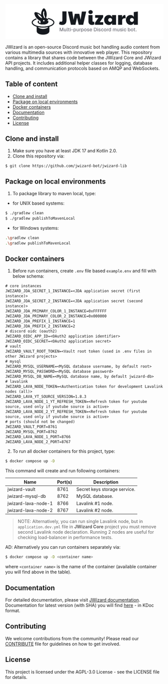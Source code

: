 ![](.github/banner.png)

JWizard is an open-source Discord music bot handling audio content from various multimedia sources with innovative web
player. This repository contains a library that shares code between the JWizard Core and JWizard API projects. It
includes additional helper classes for logging, database handling, and communication protocols based on AMQP and
WebSockets.

## Table of content

* [Clone and install](#clone-and-install)
* [Package on local environments](#package-on-local-environments)
* [Docker containers](#docker-containers)
* [Documentation](#documentation)
* [Contributing](#contributing)
* [License](#license)

## Clone and install

1. Make sure you have at least JDK 17 and Kotlin 2.0.
2. Clone this repository via:

```shell
$ git clone https://github.com/jwizard-bot/jwizard-lib
```

## Package on local environments

1. To package library to maven local, type:

- for UNIX based systems:

```bash
$ ./gradlew clean
$ ./gradlew publishToMavenLocal
```

- for Windows systems:

```bash
.\gradlew clean
.\gradlew publishToMavenLocal
```

## Docker containers

1. Before run containers, create `.env` file based `example.env` and fill with below schema:

```properties
# core instances
JWIZARD_JDA_SECRET_1_INSTANCE=<JDA application secret (first instance)>
JWIZARD_JDA_SECRET_2_INSTANCE=<JDA application secret (second instance)>
JWIZARD_JDA_PRIMARY_COLOR_1_INSTANCE=0xFFFFFF
JWIZARD_JDA_PRIMARY_COLOR_2_INSTANCE=0x000000
JWIZARD_JDA_PREFIX_1_INSTANCE=1
JWIZARD_JDA_PREFIX_2_INSTANCE=2
# discord oidc (oauth2)
JWIZARD_OIDC_APP_ID=<OAuth2 application identifier>
JWIZARD_OIDC_SECRET=<OAuth2 application secret>
# vault
JWIZARD_VAULT_ROOT_TOKEN=<Vault root token (used in .env files in other JWizard projects>
# mysql
JWIZARD_MYSQL_USERNAME=<MySQL database username, by default root>
JWIZARD_MYSQL_PASSWORD=<MySQL database password>
JWIZARD_MYSQL_DB_NAME=<MySQL database name, by default jwizard-db>
# lavalink
JWIZARD_LAVA_NODE_TOKEN=<Authentication token for development Lavalink nodes (all)>
JWIZARD_LAVA_YT_SOURCE_VERSION=1.8.3
JWIZARD_LAVA_NODE_1_YT_REFRESH_TOKEN=<Refresh token for youtube source, used only if youtube source is active>
JWIZARD_LAVA_NODE_2_YT_REFRESH_TOKEN=<Refresh token for youtube source, used only if youtube source is active>
# ports (should not be changed)
JWIZARD_VAULT_PORT=8761
JWIZARD_MYSQL_PORT=8762
JWIZARD_LAVA_NODE_1_PORT=8766
JWIZARD_LAVA_NODE_2_PORT=8767
```

2. To run all docker containers for this project, type:

```bash
$ docker compose up -D
```

This command will create and run following containers:

| Name                | Port(s) | Description                  |
|---------------------|---------|------------------------------|
| jwizard-vault       | 8761    | Secret keys storage service. |
| jwizard-mysql-db    | 8762    | MySQL database.              |
| jwizard-lava-node-1 | 8766    | Lavalink #1 node.            |
| jwizard-lava-node-2 | 8767    | Lavalink #2 node.            |

> NOTE: Alternatively, you can run single Lavalink node, but in `application.dev.yml` file in **JWizard Core** project
> you must remove second Lavalink node declaration. Running 2 nodes are useful for checking load-balancer in
> performance tests.

AD: Alternatively you can run containers separately via:

```bash
$ docker compose up -D <container name>
```

where `<container name>` is the name of the container (available container you will find above in the table).

## Documentation

For detailed documentation, please visit [JWizard documentation](https://jwizard.pl/docs).
<br>
Documentation for latest version (with SHA) you will find [here](https://docs.jwizard.pl/jwl) - in KDoc format.

## Contributing

We welcome contributions from the community! Please read our [CONTRIBUTE](./CONTRIBUTE.md) file for guidelines on how
to get involved.

## License

This project is licensed under the AGPL-3.0 License - see the LICENSE file for details.
